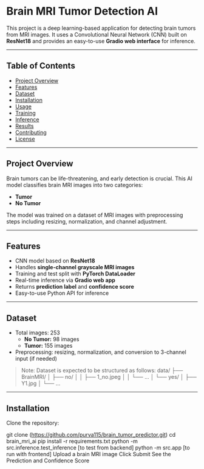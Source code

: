 # Brain MRI Tumor Detection AI

This project is a deep learning-based application for detecting brain tumors from MRI images. It uses a Convolutional Neural Network (CNN) built on **ResNet18** and provides an easy-to-use **Gradio web interface** for inference.

---

## Table of Contents
- [Project Overview](#project-overview)
- [Features](#features)
- [Dataset](#dataset)
- [Installation](#installation)
- [Usage](#usage)
- [Training](#training)
- [Inference](#inference)
- [Results](#results)
- [Contributing](#contributing)
- [License](#license)

---

## Project Overview
Brain tumors can be life-threatening, and early detection is crucial. This AI model classifies brain MRI images into two categories:
- **Tumor**
- **No Tumor**

The model was trained on a dataset of MRI images with preprocessing steps including resizing, normalization, and channel adjustment.  

---

## Features
- CNN model based on **ResNet18**
- Handles **single-channel grayscale MRI images**
- Training and test split with **PyTorch DataLoader**
- Real-time inference via **Gradio web app**
- Returns **prediction label** and **confidence score**
- Easy-to-use Python API for inference

---

## Dataset
- Total images: 253  
  - **No Tumor:** 98 images  
  - **Tumor:** 155 images  
- Preprocessing: resizing, normalization, and conversion to 3-channel input (if needed)

> Note: Dataset is expected to be structured as follows:
data/
├── BrainMRI/
│ ├── no/
│ │ ├── 1_no.jpeg
│ │ └── ...
│ └── yes/
│ ├── Y1.jpg
│ └── ...


---

## Installation

Clone the repository:

git clone (https://github.com/purva115/brain_tumor_predictor.git)
cd brain_mri_ai
pip install -r requirements.txt
python -m src.inference.test_inference [to test from backend]
python -m src.app [to run with frontend]
Upload a brain MRI image
Click Submit
See the Prediction and Confidence Score



